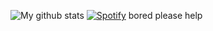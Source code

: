 ![My github stats](https://github-readme-stats.vercel.app/api?username=hng12&show_icons=true&theme=tokyonight)
[![Spotify](https://spotify-card-tau.vercel.app/api/spotify)](https://open.spotify.com/user/henry7007)
bored please help
